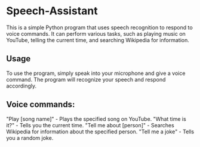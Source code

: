# Speech-Assistant

This is a simple Python program that uses speech recognition to respond to voice commands. It can perform various tasks, such as playing music on YouTube, telling the current time, and searching Wikipedia for information.


## Usage
To use the program, simply speak into your microphone and give a voice command. The program will recognize your speech and respond accordingly.

## Voice commands:
"Play [song name]" - Plays the specified song on YouTube.
"What time is it?" - Tells you the current time.
"Tell me about [person]" - Searches Wikipedia for information about the specified person.
"Tell me a joke" - Tells you a random joke.
